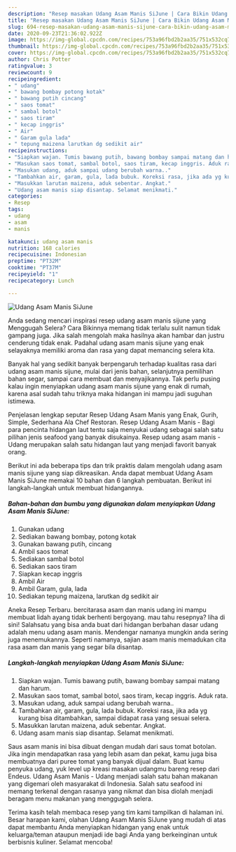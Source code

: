 ```yaml
---
description: "Resep masakan Udang Asam Manis SiJune | Cara Bikin Udang Asam Manis SiJune Yang Sempurna"
title: "Resep masakan Udang Asam Manis SiJune | Cara Bikin Udang Asam Manis SiJune Yang Sempurna"
slug: 694-resep-masakan-udang-asam-manis-sijune-cara-bikin-udang-asam-manis-sijune-yang-sempurna
date: 2020-09-23T21:36:02.922Z
image: https://img-global.cpcdn.com/recipes/753a96fbd2b2aa35/751x532cq70/udang-asam-manis-sijune-foto-resep-utama.jpg
thumbnail: https://img-global.cpcdn.com/recipes/753a96fbd2b2aa35/751x532cq70/udang-asam-manis-sijune-foto-resep-utama.jpg
cover: https://img-global.cpcdn.com/recipes/753a96fbd2b2aa35/751x532cq70/udang-asam-manis-sijune-foto-resep-utama.jpg
author: Chris Potter
ratingvalue: 3
reviewcount: 9
recipeingredient:
- " udang"
- " bawang bombay potong kotak"
- " bawang putih cincang"
- " saos tomat"
- " sambal botol"
- " saos tiram"
- " kecap inggris"
- " Air"
- " Garam gula lada"
- " tepung maizena larutkan dg sedikit air"
recipeinstructions:
- "Siapkan wajan. Tumis bawang putih, bawang bombay sampai matang dan harum."
- "Masukan saos tomat, sambal botol, saos tiram, kecap inggris. Aduk rata."
- "Masukan udang, aduk sampai udang berubah warna.."
- "Tambahkan air, garam, gula, lada bubuk. Koreksi rasa, jika ada yg kurang bisa ditambahkan, sampai didapat rasa yang sesuai selera."
- "Masukkan larutan maizena, aduk sebentar. Angkat."
- "Udang asam manis siap disantap. Selamat menikmati."
categories:
- Resep
tags:
- udang
- asam
- manis

katakunci: udang asam manis 
nutrition: 168 calories
recipecuisine: Indonesian
preptime: "PT32M"
cooktime: "PT37M"
recipeyield: "1"
recipecategory: Lunch

---
```



![Udang Asam Manis SiJune](https://img-global.cpcdn.com/recipes/753a96fbd2b2aa35/751x532cq70/udang-asam-manis-sijune-foto-resep-utama.jpg)

Anda sedang mencari inspirasi resep udang asam manis sijune yang Menggugah Selera? Cara Bikinnya memang tidak terlalu sulit namun tidak gampang juga. Jika salah mengolah maka hasilnya akan hambar dan justru cenderung tidak enak. Padahal udang asam manis sijune yang enak selayaknya memiliki aroma dan rasa yang dapat memancing selera kita.

Banyak hal yang sedikit banyak berpengaruh terhadap kualitas rasa dari udang asam manis sijune, mulai dari jenis bahan, selanjutnya pemilihan bahan segar, sampai cara membuat dan menyajikannya. Tak perlu pusing kalau ingin menyiapkan udang asam manis sijune yang enak di rumah, karena asal sudah tahu triknya maka hidangan ini mampu jadi suguhan istimewa.

Penjelasan lengkap seputar Resep Udang Asam Manis yang Enak, Gurih, Simple, Sederhana Ala Chef Restoran. Resep Udang Asam Manis - Bagi para pencinta hidangan laut tentu saja menyukai udang sebagai salah satu pilihan jenis seafood yang banyak disukainya. Resep udang asam manis - Udang merupakan salah satu hidangan laut yang menjadi favorit banyak orang.


Berikut ini ada beberapa tips dan trik praktis dalam mengolah udang asam manis sijune yang siap dikreasikan. Anda dapat membuat Udang Asam Manis SiJune memakai 10 bahan dan 6 langkah pembuatan. Berikut ini langkah-langkah untuk membuat hidangannya.

<!--inarticleads1-->

##### Bahan-bahan dan bumbu yang digunakan dalam menyiapkan Udang Asam Manis SiJune:

1. Gunakan  udang
1. Sediakan  bawang bombay, potong kotak
1. Gunakan  bawang putih, cincang
1. Ambil  saos tomat
1. Sediakan  sambal botol
1. Sediakan  saos tiram
1. Siapkan  kecap inggris
1. Ambil  Air
1. Ambil  Garam, gula, lada
1. Sediakan  tepung maizena, larutkan dg sedikit air


Aneka Resep Terbaru. bercitarasa asam dan manis udang ini mampu membuat lidah ayang tidak berhenti bergoyang. mau tahu resepnya? liha di sini! Salahsatu yang bisa anda buat dari hidangan berbahan dasar udang adalah menu udang asam manis. Mendengar namanya mungkin anda sering juga menemukannya. Seperti namanya, sajian asam manis memadukan cita rasa asam dan manis yang segar bila disantap. 

<!--inarticleads2-->

##### Langkah-langkah menyiapkan Udang Asam Manis SiJune:

1. Siapkan wajan. Tumis bawang putih, bawang bombay sampai matang dan harum.
1. Masukan saos tomat, sambal botol, saos tiram, kecap inggris. Aduk rata.
1. Masukan udang, aduk sampai udang berubah warna..
1. Tambahkan air, garam, gula, lada bubuk. Koreksi rasa, jika ada yg kurang bisa ditambahkan, sampai didapat rasa yang sesuai selera.
1. Masukkan larutan maizena, aduk sebentar. Angkat.
1. Udang asam manis siap disantap. Selamat menikmati.


Saus asam manis ini bisa dibuat dengan mudah dari saus tomat botolan. Jika ingin mendapatkan rasa yang lebih asam dan pekat, kamu juga bisa membuatnya dari puree tomat yang banyak dijual dalam. Buat kamu penyuka udang, yuk level up kreasi masakan udangmu bareng resep dari Endeus. Udang Asam Manis - Udang menjadi salah satu bahan makanan yang digemari oleh masyarakat di Indonesia. Salah satu seafood ini memang terkenal dengan rasanya yang nikmat dan bisa diolah menjadi beragam menu makanan yang menggugah selera. 

Terima kasih telah membaca resep yang tim kami tampilkan di halaman ini. Besar harapan kami, olahan Udang Asam Manis SiJune yang mudah di atas dapat membantu Anda menyiapkan hidangan yang enak untuk keluarga/teman ataupun menjadi ide bagi Anda yang berkeinginan untuk berbisnis kuliner. Selamat mencoba!
